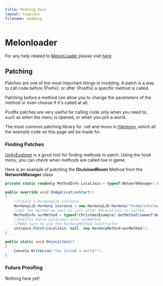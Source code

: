 ```yaml
---
title: Modding Docs
layout: template
filename: modding
--- 
```


# Melonloader
For any help related to <a href="https://github.com/LavaGang/MelonLoader/"> MelonLoader </a> please visit <a href="https://melonwiki.xyz/#/modders/quickstart"> here </a>


## Patching
Patches are one of the most important things in modding. A patch is a way to call code before (Prefix), or after (Postfix) a specific method is called.

Patching before a method can allow you to change the parameters of the method or even choose if it's called at all.

Postfix patches are very useful for calling code only when you need to, such as when the menu is opened, or when you join a world.

The most common patching library for .net and mono is <a href="https://github.com/pardeike/Harmony">Harmony,</a> which all the example code on this page will be made for.

### Finding Patches
<a href="https://github.com/sinai-dev/UnityExplorer">UnityExplorer</a> is a good tool for finding methods to patch. Using the hook menu, you can check when methods are called live in game.

Here is an example of patching the **OnJoinedRoom** Method from the **NetworkManager** class
```cs
private static readonly MethodInfo LocalJoin = typeof(NetworkManager).GetMethod(nameof(NetworkManager.OnJoinedRoom));

public override void OnApplicationStart()
{
    //Create a HarmonyLib instance.
    HarmonyLib.Harmony instance = new HarmonyLib.Harmony("ExampleInstance");
    //Get the method we want to call after OnLocalJoin is called.
    MethodInfo ourMethod = typeof(ChristmasExample).GetMethod(nameof(OnLocalJoin));
    //Postfix Patch LocalJoin with ourMethod
    //Make sure to use the HarmonyMethod Constructor
    instance.Patch(LocalJoin, null, new HarmonyMethod(ourMethod));
}

public static void OnLocalJoin()
{
    Console.WriteLine("You joined a world!");
}
```

### Future Proofing
Nothing here yet!
